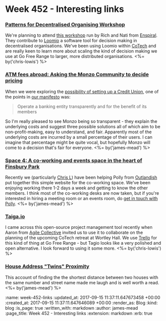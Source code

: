 Week 452 - Interesting links
============================

### [Patterns for Decentralised Organising Workshop](https://www.eventbrite.co.nz/e/patterns-for-decentralised-organising-london-tickets-36951594213)

We're planning to attend [this workshop](https://www.eventbrite.co.nz/e/patterns-for-decentralised-organising-london-tickets-36951594213) run by Rich and Nati from [Enspiral](https://enspiral.com/). They contribute to [Loomio](https://www.loomio.org/) a software tool for decision making in decentralised organisations. We've been using Loomio within [CoTech](https://www.coops.tech/) and are really keen to learn more about scaling the kind of decision making we use at Go Free Range to larger, more distributed organisations. <%= by('chris-lowis') %>


### [ATM fees abroad: Asking the Monzo Community to decide pricing](https://monzo.com/blog/2017/09/13/atm-fees-abroad/)

When we were exploring the [possibility of setting up a Credit Union](/credit-union), one of the points in [our manifesto](https://github.com/freerange/bank/wiki#manifesto) was:

> Operate a banking entity transparently and for the benefit of its members

So I'm really pleased to see Monzo being so transparent - they explain the underlying costs and suggest three possible solutions all of which aim to be non-profit-making, easy to understand, and fair. Apparently most of the underlying costs are incurred by a small percentage of their users. I can imagine that percentage might be quite vocal, but hopefully Monzo will come to a decision that's fair for everyone. <%= by('james-mead') %>


### [Space 4: A co-working and events space in the heart of Finsbury Park](http://space4.tech/)

Recently we (particularly [Chris L](/chris-lowis)) have been helping Polly from [Outlandish](https://outlandish.com/) put together this simple website for the co-working space. We've been enjoying working there 1-2 days a week and getting to know the other members. I think most of the co-working desks are now taken, but if you're interested in hiring a meeting room or an events room, do [get in touch with Polly](mailto:polly@outlandish.com). <%= by('james-mead') %>

### [Taiga.io](https://taiga.io/)

I came across this open-source project management tool recently when Aaron from [Agile Collective](https://agile.coop/about-us) invited us to use it to collaborate on the planning of the upcoming CoTech retreat at Wortley Hall. We use [Trello](https://trello.com/) for this kind of thing at Go Free Range - but Tagio looks like a very polished and open alternative. I look forward to using it some more. <%= by('chris-lowis') %>

### [House Address "Twins" Proximity](http://www.paulplowman.com/stuff/house-address-twins-proximity/)

This account of finding the the shortest distance between two houses with the same number and street name made me laugh and is well worth a read. <%= by('james-mead') %>

:name: week-452-links
:updated_at: 2017-09-15 11:37:11.647673458 +00:00
:created_at: 2017-09-15 11:37:11.647646089 +00:00
:render_as: Blog
:kind: blog
:is_page: true
:written_with: markdown
:author: james-mead
:page_title: Week 452 - Interesting links
:extension: markdown
:erb: true
